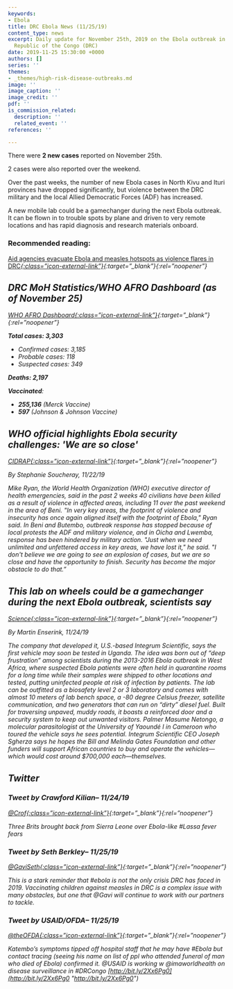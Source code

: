 ```yaml
---
keywords:
- Ebola
title: DRC Ebola News (11/25/19)
content_type: news
excerpt: Daily update for November 25th, 2019 on the Ebola outbreak in eastern Democratic
  Republic of the Congo (DRC)
date: 2019-11-25 15:30:00 +0000
authors: []
series: ''
themes:
- _themes/high-risk-disease-outbreaks.md
image: ''
image_caption: ''
image_credit: ''
pdf: ''
is_commission_related:
  description: ''
  related_event: ''
references: ''

---
```

There were **2 new cases** reported on November 25th.

2 cases were also reported over the weekend.

Over the past weeks, the number of new Ebola cases in North Kivu and Ituri provinces have dropped significantly, but violence between the DRC military and the local Allied Democratic Forces (ADF) has increased.

A new mobile lab could be a gamechanger during the next Ebola outbreak. It can be flown in to trouble spots by plane and driven to very remote locations and has rapid diagnosis and research materials onboard.

### Recommended reading:

[Aid agencies evacuate Ebola and measles hotspots as violence flares in DRC<i/>{:class=”icon-external-link”}](https://www.worldvision.org.uk/news-and-views/latest-news/2019-news/november-2019/aid-agencies-evacuate-ebola-and-measles-hotspots-drc-violence-flares/){:target=”_blank”}{:rel=”noopener”}

## DRC MoH Statistics/WHO AFRO Dashboard (as of November 25)

[WHO AFRO Dashboard<i/>{:class=”icon-external-link”}](https://who.maps.arcgis.com/apps/opsdashboard/index.html#/e70c3804f6044652bc37cce7d8fcef6c){:target=”_blank”}{:rel=”noopener”}

**Total cases: 3,303**

* Confirmed cases: 3,185
* Probable cases: 118
* Suspected cases: 349

**Deaths: 2,197**

**Vaccinated**:

* **255,136** (Merck Vaccine)
* **597** (Johnson & Johnson Vaccine)

## WHO official highlights Ebola security challenges: 'We are so close'

[_CIDRAP_<i/>{:class=”icon-external-link”}](http://www.cidrap.umn.edu/news-perspective/2019/11/who-official-highlights-ebola-security-challenges-we-are-so-close){:target=”_blank”}{:rel=”noopener”}

_By Stephanie Soucheray, 11/22/19_

Mike Ryan, the World Health Organization (WHO) executive director of health emergencies, said in the past 2 weeks 40 civilians have been killed as a result of violence in affected areas, including 11 over the past weekend in the area of Beni. "In very key areas, the footprint of violence and insecurity has once again aligned itself with the footprint of Ebola," Ryan said. In Beni and Butembo, outbreak response has stopped because of local protests the ADF and military violence, and in Oicha and Lwemba, response has been hindered by military action. "Just when we need unlimited and unfettered access in key areas, we have lost it," he said. "I don't believe we are going to see an explosion of cases, but we are so close and have the opportunity to finish. Security has become the major obstacle to do that.”

## This lab on wheels could be a gamechanger during the next Ebola outbreak, scientists say

[_Science_<i/>{:class=”icon-external-link”}](https://www.sciencemag.org/news/2019/11/lab-wheels-could-be-gamechanger-during-next-ebola-outbreak-scientists-say){:target=”_blank”}{:rel=”noopener”}

_By Martin Enserink, 11/24/19_

The company that developed it, U.S.-based Integrum Scientific, says the first vehicle may soon be tested in Uganda. The idea was born out of “deep frustration” among scientists during the 2013-2016 Ebola outbreak in West Africa, where suspected Ebola patients were often held in quarantine rooms for a long time while their samples were shipped to other locations and tested, putting uninfected people at risk of infection by patients. The lab can be outfitted as a biosafety level 2 or 3 laboratory and comes with almost 10 meters of lab bench space, a -80 degree Celsius freezer, satellite communication, and two generators that can run on “dirty” diesel fuel. Built for traversing unpaved, muddy roads, it boasts a reinforced door and a security system to keep out unwanted visitors. Palmer Masume Netongo, a molecular parasitologist at the University of Yaoundé I in Cameroon who toured the vehicle says he sees potential. Integrum Scientific CEO Joseph Sgherza says he hopes the Bill and Melinda Gates Foundation and other funders will support African countries to buy and operate the vehicles—which would cost around $700,000 each—themselves.

## Twitter

### Tweet by Crawford Kilian– 11/24/19

[@Crof<i/>{:class=”icon-external-link”}](https://twitter.com/Crof/status/1198634405746491392){:target=”_blank”}{:rel=”noopener”}

Three Brits brought back from Sierra Leone over Ebola-like #Lassa fever fears

### Tweet by Seth Berkley– 11/25/19

[@GaviSeth<i/>{:class=”icon-external-link”}](https://twitter.com/GaviSeth/status/1198963147811500032){:target=”_blank”}{:rel=”noopener”}

This is a stark reminder that #ebola is not the only crisis DRC has faced in 2019. Vaccinating children against measles in DRC is a complex issue with many obstacles, but one that @Gavi will continue to work with our partners to tackle.

### Tweet by USAID/OFDA– 11/25/19

[@theOFDA<i/>{:class=”icon-external-link”}](https://twitter.com/theOFDA/status/1198683980318556161){:target=”_blank”}{:rel=”noopener”}

Katembo’s symptoms tipped off hospital staff that he may have #Ebola but contact tracing (seeing his name on list of ppl who attended funeral of man who died of Ebola) confirmed it. @USAID is working w @imaworldhealth on disease surveillance in #DRCongo [http://bit.ly/2Xx6Pg0](http://bit.ly/2Xx6Pg0 "http://bit.ly/2Xx6Pg0")